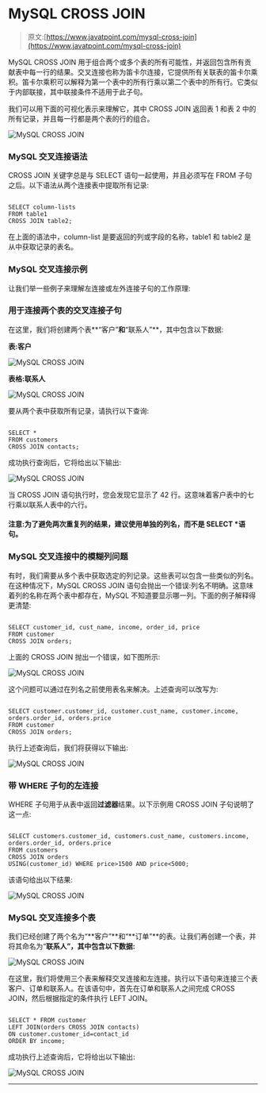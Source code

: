# MySQL CROSS JOIN

> 原文:[https://www.javatpoint.com/mysql-cross-join](https://www.javatpoint.com/mysql-cross-join)

MySQL CROSS JOIN 用于组合两个或多个表的所有可能性，并返回包含所有贡献表中每一行的结果。交叉连接也称为笛卡尔连接，它提供所有关联表的笛卡尔乘积。笛卡尔乘积可以解释为第一个表中的所有行乘以第二个表中的所有行。它类似于内部联接，其中联接条件不适用于此子句。

我们可以用下面的可视化表示来理解它，其中 CROSS JOIN 返回表 1 和表 2 中的所有记录，并且每一行都是两个表的行的组合。

![MySQL CROSS JOIN](../Images/9c2ec38a6d582844c0f91448ea278c24.png)

### MySQL 交叉连接语法

CROSS JOIN 关键字总是与 SELECT 语句一起使用，并且必须写在 FROM 子句之后。以下语法从两个连接表中提取所有记录:

```

SELECT column-lists
FROM table1
CROSS JOIN table2;

```

在上面的语法中，column-list 是要返回的列或字段的名称，table1 和 table2 是从中获取记录的表名。

### MySQL 交叉连接示例

让我们举一些例子来理解左连接或左外连接子句的工作原理:

### 用于连接两个表的交叉连接子句

在这里，我们将创建两个表**“客户”**和**“联系人”**，其中包含以下数据:

**表:客户**

![MySQL CROSS JOIN](../Images/bb4f33f31b38e37fc77921704079a38d.png)

**表格:联系人**

![MySQL CROSS JOIN](../Images/e10f52e74b22b179c9f565ef37a33dbd.png)

要从两个表中获取所有记录，请执行以下查询:

```

SELECT *
FROM customers
CROSS JOIN contacts;

```

成功执行查询后，它将给出以下输出:

![MySQL CROSS JOIN](../Images/a9aea2a02a81d45645753d7480ee0a28.png)

当 CROSS JOIN 语句执行时，您会发现它显示了 42 行。这意味着客户表中的七行乘以联系人表中的六行。

#### 注意:为了避免两次重复列的结果，建议使用单独的列名，而不是 SELECT *语句。

### MySQL 交叉连接中的模糊列问题

有时，我们需要从多个表中获取选定的列记录。这些表可以包含一些类似的列名。在这种情况下，MySQL CROSS JOIN 语句会抛出一个错误:列名不明确。这意味着列的名称在两个表中都存在，MySQL 不知道要显示哪一列。下面的例子解释得更清楚:

```

SELECT customer_id, cust_name, income, order_id, price
FROM customer
CROSS JOIN orders;

```

上面的 CROSS JOIN 抛出一个错误，如下图所示:

![MySQL CROSS JOIN](../Images/8311d06ca8f6334107825945941083ca.png)

这个问题可以通过在列名之前使用表名来解决。上述查询可以改写为:

```

SELECT customer.customer_id, customer.cust_name, customer.income, orders.order_id, orders.price
FROM customer
CROSS JOIN orders;

```

执行上述查询后，我们将获得以下输出:

![MySQL CROSS JOIN](../Images/826b693ad3eeaf0e334ea3a3d981dcc0.png)

### 带 WHERE 子句的左连接

WHERE 子句用于从表中返回**过滤器**结果。以下示例用 CROSS JOIN 子句说明了这一点:

```

SELECT customers.customer_id, customers.cust_name, customers.income, orders.order_id, orders.price
FROM customers
CROSS JOIN orders
USING(customer_id) WHERE price>1500 AND price<5000;

```

该语句给出以下结果:

![MySQL CROSS JOIN](../Images/1faf84a4b722c4873afb9b79a668b39b.png)

### MySQL 交叉连接多个表

我们已经创建了两个名为“**客户”**和“**订单”**的表。让我们再创建一个表，并将其命名为“**联系人”，其中包含以下数据:**

![MySQL CROSS JOIN](../Images/2f85b41d70e2084a7175d55f2142aeb7.png)

在这里，我们将使用三个表来解释交叉连接和左连接。执行以下语句来连接三个表客户、订单和联系人。在该语句中，首先在订单和联系人之间完成 CROSS JOIN，然后根据指定的条件执行 LEFT JOIN。

```

SELECT * FROM customer
LEFT JOIN(orders CROSS JOIN contacts)
ON customer.customer_id=contact_id
ORDER BY income;

```

成功执行上述查询后，它将给出以下输出:

![MySQL CROSS JOIN](../Images/6869bc149b6db96006f1d9672f302316.png)

* * *